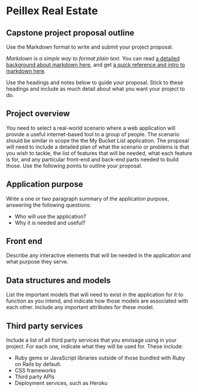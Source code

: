 # Peillex Real Estate

## Capstone project proposal outline

Use the Markdown format to write and submit your project proposal.

_Markdown is a simple way to format plain text._  You can read [a detailed background about markdown here](https://daringfireball.net/projects/markdown/), and get [a quick reference and intro to markdown here](http://commonmark.org/help/).

Use the headings and notes below to guide your proposal.  Stick to these headings and include as much detail about what you want your project to do.

## Project overview

You need to select a real-world scenario where a web application will provide a useful internet-based tool to a group of people.  The scenario should be similar in scope the the My Bucket List application.  The proposal will need to include a detailed plan of what the scenario or problems is that you wish to tackle, the list of features that will be needed, what each feature is for, and any particular front-end and back-end parts needed to build those.  Use the following points to outline your proposal.

## Application purpose

Write a one or two paragraph summary of the application purpose, answering the following questions:

* Who will use the application?
* Why it is needed and useful?

## Front end

Describe any interactive elements that will be needed in the application and what purpose they serve.

## Data structures and models

List the important models that will need to exist in the application for it to function as you intend, and indicate how those models are associated with each other.  Include any important attributes for these model.

## Third party services

Include a list of all third party services that you envisage using in your project.  For each one, indicate what they will be used for.  These include:

* Ruby gems or JavaScript libraries outside of those bundled with Ruby on Rails by default.
* CSS frameworks
* Third party APIs
* Deployment services, such as Heroku
